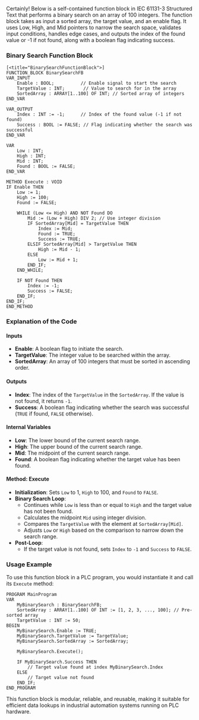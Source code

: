 Certainly! Below is a self-contained function block in IEC 61131-3 Structured Text that performs a binary search on an array of 100 integers. The function block takes as input a sorted array, the target value, and an enable flag. It uses Low, High, and Mid pointers to narrow the search space, validates input conditions, handles edge cases, and outputs the index of the found value or -1 if not found, along with a boolean flag indicating success.

### Binary Search Function Block

```st
[<title="BinarySearchFunctionBlock">]
FUNCTION_BLOCK BinarySearchFB
VAR_INPUT
    Enable : BOOL;          // Enable signal to start the search
    TargetValue : INT;       // Value to search for in the array
    SortedArray : ARRAY[1..100] OF INT; // Sorted array of integers
END_VAR

VAR_OUTPUT
    Index : INT := -1;      // Index of the found value (-1 if not found)
    Success : BOOL := FALSE; // Flag indicating whether the search was successful
END_VAR

VAR
    Low : INT;
    High : INT;
    Mid : INT;
    Found : BOOL := FALSE;
END_VAR

METHOD Execute : VOID
IF Enable THEN
    Low := 1;
    High := 100;
    Found := FALSE;

    WHILE (Low <= High) AND NOT Found DO
        Mid := (Low + High) DIV 2; // Use integer division
        IF SortedArray[Mid] = TargetValue THEN
            Index := Mid;
            Found := TRUE;
            Success := TRUE;
        ELSIF SortedArray[Mid] > TargetValue THEN
            High := Mid - 1;
        ELSE
            Low := Mid + 1;
        END_IF;
    END_WHILE;

    IF NOT Found THEN
        Index := -1;
        Success := FALSE;
    END_IF;
END_IF;
END_METHOD
```

### Explanation of the Code

#### Inputs
- **Enable**: A boolean flag to initiate the search.
- **TargetValue**: The integer value to be searched within the array.
- **SortedArray**: An array of 100 integers that must be sorted in ascending order.

#### Outputs
- **Index**: The index of the `TargetValue` in the `SortedArray`. If the value is not found, it returns `-1`.
- **Success**: A boolean flag indicating whether the search was successful (`TRUE` if found, `FALSE` otherwise).

#### Internal Variables
- **Low**: The lower bound of the current search range.
- **High**: The upper bound of the current search range.
- **Mid**: The midpoint of the current search range.
- **Found**: A boolean flag indicating whether the target value has been found.

#### Method: Execute
- **Initialization**: Sets `Low` to 1, `High` to 100, and `Found` to `FALSE`.
- **Binary Search Loop**:
  - Continues while `Low` is less than or equal to `High` and the target value has not been found.
  - Calculates the midpoint `Mid` using integer division.
  - Compares the `TargetValue` with the element at `SortedArray[Mid]`.
  - Adjusts `Low` or `High` based on the comparison to narrow down the search range.
- **Post-Loop**:
  - If the target value is not found, sets `Index` to `-1` and `Success` to `FALSE`.

### Usage Example

To use this function block in a PLC program, you would instantiate it and call its `Execute` method:

```st
PROGRAM MainProgram
VAR
    MyBinarySearch : BinarySearchFB;
    SortedArray : ARRAY[1..100] OF INT := [1, 2, 3, ..., 100]; // Pre-sorted array
    TargetValue : INT := 50;
BEGIN
    MyBinarySearch.Enable := TRUE;
    MyBinarySearch.TargetValue := TargetValue;
    MyBinarySearch.SortedArray := SortedArray;
    
    MyBinarySearch.Execute();
    
    IF MyBinarySearch.Success THEN
        // Target value found at index MyBinarySearch.Index
    ELSE
        // Target value not found
    END_IF;
END_PROGRAM
```

This function block is modular, reliable, and reusable, making it suitable for efficient data lookups in industrial automation systems running on PLC hardware.
